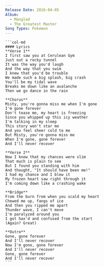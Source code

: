 ```yaml
---
Release Date: 2016-04-05
Album:
  - Mangled
  - The Greatest Master
Song Types: Pokemon
---
```


````col
```col-md
#### Lyrics
**Verse 1**
I first saw you at Cerulean Gym
Just out a rocky tunnel
It was the way you'd laugh
And the way that you swim
I knew that you'd be trouble
We made such a big splash, big crash
You'll be my tidal wave
Breaks me down like an avalanche
Then we go dance in the rain

**Chorus**
Misty, you're gonna miss me when I'm gone
I'm gone forever
Don't tease me, my heart is freezing
Since you whipped up this icy weather
I'm talking in my sleep
This story won't star me
And you feel sheer cold to me
But Misty, you're gonna miss me
When I'm gone, gone forever
And I'll never recover

**Verse 2**
Now I knew that my chances were slim
That much is plain to see
But I found you standing with him
And thought, "It should have been me!"
I had my chance and I blew it
My frozen heart saw right through it
I'm coming down like a crashing wake

**Bridge**
From the burn from when you scald my heart
Chewed me up, fangs of ice
And then you ripped me apart
Thunder wave, I can't move
I'm paralyzed around you
I got hax'd and confused from the start
(Again? Great)

**Outro**
Gone, gone forever
And I'll never recover
Now I'm gone, gone forever
And I'll never recover
Gone, gone forever
And I'll never recover
```
````
